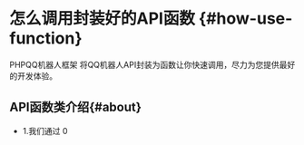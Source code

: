 # 怎么调用封装好的API函数 {#how-use-function}

PHPQQ机器人框架 将QQ机器人API封装为函数让你快速调用，尽力为您提供最好的开发体验。

## API函数类介绍{#about}
- 1.我们通过 0